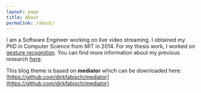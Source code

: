 ```yaml
---
layout: page
title: About
permalink: /about/
---
```


I am a Software Engineer working on live video streaming. I obtained my PhD in Computer Science from MIT in 2014.
For my thesis work, I worked on [gesture
recognition](http://groups.csail.mit.edu/mug/projects/gesture_kinect/). You can find more information about my previous research
[here](http://people.csail.mit.edu/yingyin).

This blog theme is based on **mediator** which can be downloaded here:
[https://github.com/dirkfabisch/mediator](https://github.com/dirkfabisch/mediator) 
